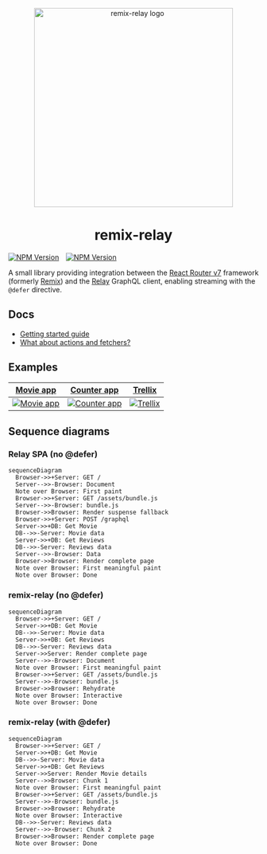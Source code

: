 <p align="center">
  <picture>
    <source media="(prefers-color-scheme: dark)" srcset="https://github.com/user-attachments/assets/adf6eedb-2c9e-4680-b058-dab4e6d1ea55">
    <source media="(prefers-color-scheme: light)" srcset="https://github.com/dantrain/remix-relay/assets/1765203/c2ab83b9-7e23-445d-b6cb-de4b3aff5d2e">
    <img alt="remix-relay logo" width="400" src="https://github.com/dantrain/remix-relay/assets/1765203/c2ab83b9-7e23-445d-b6cb-de4b3aff5d2e">
  </picture>
</p>

<h1 align="center">remix-relay</h1>

<a href="https://www.npmjs.com/package/@remix-relay/react"><img alt="NPM Version" src="https://img.shields.io/npm/v/%40remix-relay%2Freact?label=%40remix-relay%2Freact"></a>
<a href="https://www.npmjs.com/package/@remix-relay/server"><img alt="NPM Version" src="https://img.shields.io/npm/v/%40remix-relay%2Fserver?label=%40remix-relay%2Fserver"  hspace="10"></a>

A small library providing integration between the [React Router v7](https://reactrouter.com/) framework (formerly [Remix](https://remix.run/)) and the [Relay](https://relay.dev/) GraphQL client, enabling streaming with the `@defer` directive.

## Docs

- [Getting started guide](docs/getting-started.md)
- [What about actions and fetchers?](docs/what-about-actions-and-fetchers.md)

## Examples

| [Movie app](https://dans-movie-app.pages.dev/) | [Counter app](https://dans-counter-app.fly.dev/) | [Trellix](https://trellix-relay.fly.dev/) |
| :---: | :---: | :---: |
| [<img alt="Movie app" src="https://github.com/user-attachments/assets/b4a9d786-9795-4b9a-88e0-2cd2b308e06e">](https://dans-movie-app.pages.dev/) | [<img alt="Counter app" src="https://github.com/user-attachments/assets/d283529f-c938-4fd5-b49e-9823982d12c6">](https://dans-counter-app.fly.dev/) | [<img alt="Trellix" src="https://github.com/user-attachments/assets/fb56b4ec-bc69-424f-9f97-981a67af3a04">](https://trellix-relay.fly.dev/) |

## Sequence diagrams

### Relay SPA (no @defer)

```mermaid
sequenceDiagram
  Browser->>+Server: GET /
  Server-->>-Browser: Document
  Note over Browser: First paint
  Browser->>+Server: GET /assets/bundle.js
  Server-->>-Browser: bundle.js
  Browser->>Browser: Render suspense fallback
  Browser->>+Server: POST /graphql
  Server->>+DB: Get Movie
  DB-->>-Server: Movie data
  Server->>+DB: Get Reviews
  DB-->>-Server: Reviews data
  Server-->>-Browser: Data
  Browser->>Browser: Render complete page
  Note over Browser: First meaningful paint
  Note over Browser: Done
```

### remix-relay (no @defer)

```mermaid
sequenceDiagram
  Browser->>+Server: GET /
  Server->>+DB: Get Movie
  DB-->>-Server: Movie data
  Server->>+DB: Get Reviews
  DB-->>-Server: Reviews data
  Server->>Server: Render complete page
  Server-->>-Browser: Document
  Note over Browser: First meaningful paint
  Browser->>+Server: GET /assets/bundle.js
  Server-->>-Browser: bundle.js
  Browser->>Browser: Rehydrate
  Note over Browser: Interactive
  Note over Browser: Done
```

### remix-relay (with @defer)

```mermaid
sequenceDiagram
  Browser->>+Server: GET /
  Server->>+DB: Get Movie
  DB-->>-Server: Movie data
  Server->>+DB: Get Reviews
  Server->>Server: Render Movie details
  Server-->>Browser: Chunk 1
  Note over Browser: First meaningful paint
  Browser->>+Server: GET /assets/bundle.js
  Server-->>-Browser: bundle.js
  Browser->>Browser: Rehydrate
  Note over Browser: Interactive
  DB-->>-Server: Reviews data
  Server-->>-Browser: Chunk 2
  Browser->>Browser: Render complete page
  Note over Browser: Done
```
